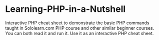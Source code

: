 # Learning-PHP-in-a-Nutshell
Interactive PHP cheat sheet to demonstrate the basic PHP commands taught in Sololearn.com PHP course and other similar beginner courses. You can both read it and run it. Use it as an interactive PHP cheat sheet.
